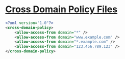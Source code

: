 [Cross Domain Policy Files](https://code.tutsplus.com/tutorials/quick-tip-a-guide-to-cross-domain-policy-files--active-3832)
===

```xml
<?xml version="1.0"?>
<cross-domain-policy>
    <allow-access-from domain="*" />
    <allow-access-from domain="www.example.com" />
    <allow-access-from domain="*.example.com" />
    <allow-access-from domain="123.456.789.123" />
</cross-domain-policy>
```